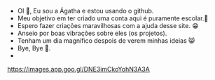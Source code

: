 - OI 🤗, Eu sou a Ágatha e estou usando o github.
- Meu objetivo em ter criado uma conta aqui é puramente escolar.🏢
- Espero fazer criações maravilhosas com a ajuda desse site. 😁
- Anseio por boas vibrações sobre eles (os projetos).
- Tenham um dia magnífico despois de verem minhas ideias 😸
- Bye, Bye 👋.
- 


https://images.app.goo.gl/DNE3imCkoYohN3A3A
